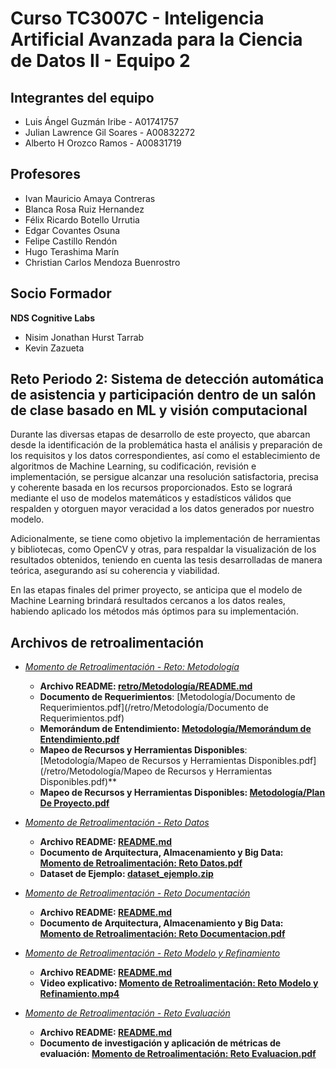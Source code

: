 # Curso TC3007C - Inteligencia Artificial Avanzada para la Ciencia de Datos II - Equipo 2

## Integrantes del equipo 
* Luis Ángel Guzmán Iribe - A01741757
* Julian Lawrence Gil Soares - A00832272
* Alberto H Orozco Ramos - A00831719

## Profesores
* Ivan Mauricio Amaya Contreras
* Blanca Rosa Ruiz Hernandez
* Félix Ricardo Botello Urrutia
* Edgar Covantes Osuna
* Felipe Castillo Rendón
* Hugo Terashima Marín
* Christian Carlos Mendoza Buenrostro

## Socio Formador
**NDS Cognitive Labs**
* Nisim Jonathan Hurst Tarrab
* Kevin Zazueta

## Reto Periodo 2: Sistema de detección automática de asistencia y participación dentro de un salón de clase basado en ML y visión computacional

Durante las diversas etapas de desarrollo de este proyecto, que abarcan desde la identificación de la problemática hasta el análisis y preparación de los requisitos y los datos correspondientes, así como el establecimiento de algoritmos de Machine Learning, su codificación, revisión e implementación, se persigue alcanzar una resolución satisfactoria, precisa y coherente basada en los recursos proporcionados. Esto se logrará mediante el uso de modelos matemáticos y estadísticos válidos que respalden y otorguen mayor veracidad a los datos generados por nuestro modelo.

Adicionalmente, se tiene como objetivo la implementación de herramientas y bibliotecas, como OpenCV y otras, para respaldar la visualización de los resultados obtenidos, teniendo en cuenta las tesis desarrolladas de manera teórica, asegurando así su coherencia y viabilidad.

En las etapas finales del primer proyecto, se anticipa que el modelo de Machine Learning brindará resultados cercanos a los datos reales, habiendo aplicado los métodos más óptimos para su implementación.

## Archivos de retroalimentación
* *[Momento de Retroalimentación - Reto: Metodología](/retro/Metodología/)*
	* **Archivo README: [retro/Metodología/README.md](/retro/Metodología/README.md)**
	* **Documento de Requerimientos**: [Metodología/Documento de Requerimientos.pdf](/retro/Metodología/Documento de Requerimientos.pdf) 
	* **Memorándum de Entendimiento: [Metodología/Memorándum de Entendimiento.pdf](/retro/Metodología/Memorándum%20de%20Entendimiento.pdf)**
	* **Mapeo de Recursos y Herramientas Disponibles**: [Metodología/Mapeo de Recursos y Herramientas Disponibles.pdf](/retro/Metodología/Mapeo de Recursos y Herramientas Disponibles.pdf)**
	* **Mapeo de Recursos y Herramientas Disponibles: [Metodología/Plan De Proyecto.pdf](/retro/Metodología/Plan%20de%20Proyecto.pdf)**

* *[Momento de Retroalimentación - Reto Datos](/retro/Datos/)*
	* **Archivo README: [README.md](/retro/Datos/README.md)**
	* **Documento de Arquitectura, Almacenamiento y Big Data: [Momento de Retroalimentación: Reto Datos.pdf](/retro/Datos/Momento_de_Retroalimentación_Reto_Datos.pdf)**
	* **Dataset de Ejemplo: [dataset_ejemplo.zip](/retro/Datos/dataset_ejemplo.zip)**

* *[Momento de Retroalimentación - Reto Documentación](/retro/Documentacion/)*
	* **Archivo README: [README.md](/retro/Documentacion/README.md)**
	* **Documento de Arquitectura, Almacenamiento y Big Data: [Momento de Retroalimentación: Reto Documentacion.pdf](/retro/Documentacion/Momento_de_Retroalimentacion_Reto_Documentación.pdf)**

* *[Momento de Retroalimentación - Reto Modelo y Refinamiento](/retro/Refinamiento/)*
	* **Archivo README: [README.md](/retro/Refinamiento/README.md)**
	* **Video explicativo: [Momento de Retroalimentación: Reto Modelo y Refinamiento.mp4](https://drive.google.com/file/d/1Wvb5kKMCxaJiQR5YR-dnyMMNe8RsRWy0/view)**

* *[Momento de Retroalimentación - Reto Evaluación](/retro/Evaluacion/)*
	* **Archivo README: [README.md](/retro/Evaluacion/README.md)**
	* **Documento de investigación y aplicación de métricas de evaluación: [Momento de Retroalimentación: Reto Evaluacion.pdf](/retro/Evaluacion/Momento_de_Retroalimentación_Reto_Evaluación.pdf)**
